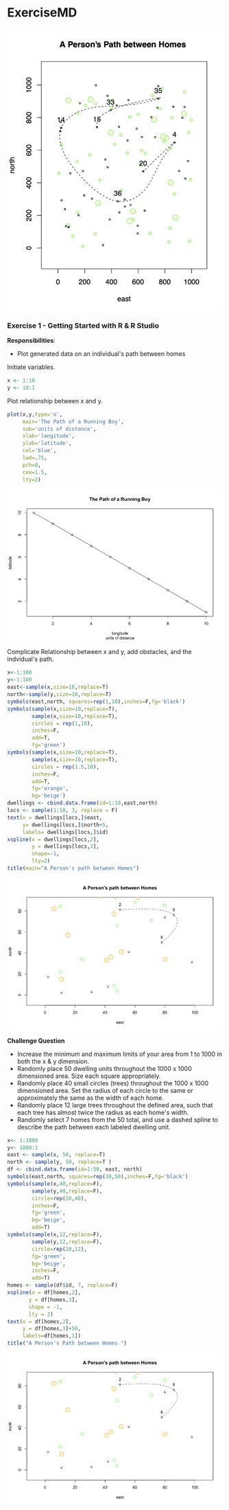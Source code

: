 # ExerciseMD

![](images/ChallengeQuestion.png)

### Exercise 1 - Getting Started with R & R Studio

**Responsibilities**:

- Plot generated data on an individual's path between homes



Initiate variables.

```R
x <- 1:10
y <- 10:1
```

Plot relationship between x and y.

```R
plot(x,y,type='o',
     main='The Path of a Running Boy',
     sub='units of distance',
     xlab='longitude',
     ylab='latitude',
     col='blue',
     lwd=.75,
     pch=0,
     cex=1.5,
     lty=2)
```

![](images/Ex1plot1.png)

Complicate Relationship between x and y, add obstacles, and the indvidual's path.

```R
x<-1:100
y<-1:100
east<-sample(x,size=10,replace=T)
north<-sample(y,size=10,replace=T)
symbols(east,north, squares=rep(1,10),inches=F,fg='black')
symbols(sample(x,size=10,replace=T),
        sample(x,size=10,replace=T),
        circles = rep(1,10),
        inches=F,
        add=T,
        fg='green')
symbols(sample(x,size=10,replace=T),
        sample(x,size=10,replace=T),
        circles = rep(1.5,10),
        inches=F,
        add=T,
        fg='orange',
        bg='beige')
dwellings <- cbind.data.frame(id=1:10,east,north)
locs <- sample(1:10, 3, replace = F)
text(x = dwellings[locs,]$east,
     y= dwellings[locs,]$north+5,
     labels= dwellings[locs,]$id)
xspline(x = dwellings[locs,2],
        y = dwellings[locs,3],
        shape=-1,
        lty=2)
title(main="A Person's path between Homes")
```

![](images/Ex1plot2.png)

**Challenge Question**

- Increase the minimum and maximum limits of your area from 1 to 1000 in both the x & y dimension.
- Randomly place 50 dwelling units throughout the 1000 x 1000 dimensioned area. Size each square appropriately.
- Randomly place 40 small circles (trees) throughout the 1000 x 1000 dimensioned area. Set the radius of each circle to the same or approximately the same as the width of each home.
- Randomly place 12 large trees throughout the defined area, such that each tree has almost twice the radius as each home's width.
- Randomly select 7 homes from the 50 total, and use a dashed spline to describe the path between each labeled dwelling unit.

```R
x<- 1:1000
y<- 1000:1
east <- sample(x, 50, replace=T)
north <- sample(y, 50, replace=T )
df <- cbind.data.frame(id=1:50, east, north)
symbols(east,north, squares=rep(10,50),inches=F,fg='black')
symbols(sample(x,40,replace=F), 
        sample(y,40,replace=F), 
        circle=rep(10,40),
        inches=F,
        fg='green',
        bg='beige',
        add=T)
symbols(sample(x,12,replace=F),
        sample(y,12,replace=F),
        circle=rep(20,12),
        fg='green',
        bg='beige',
        inches=F,
        add=T)
homes <- sample(df$id, 7, replace=F)
xspline(x = df[homes,2],
       y = df[homes,3],
       shape = -1,
       lty = 2)
text(x = df[homes,2],
     y = df[homes,3]+50,
     labels=df[homes,1])      
title("A Person's Path between Homes ")  
```

![](images/Ex1plot2.png)












